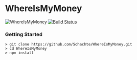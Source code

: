 # WhereIsMyMoney

![WhereIsMyMoney](https://imgur.com/a/rYGp3)
[![Build Status](https://travis-ci.com/Schachte/WhereIsMyMoney.svg?token=v5J4pQaQRyb1LvTy6M9Q&branch=master)](https://travis-ci.com/Schachte/WhereIsMyMoney)

### Getting Started

```
> git clone https://github.com/Schachte/WhereIsMyMoney.git 
> cd WhereIsMyMoney
> npm install
```

